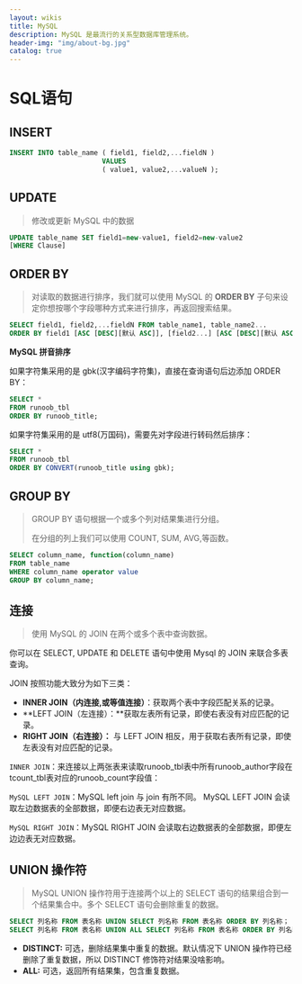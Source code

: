 ```yaml
---
layout: wikis
title: MySQL
description: MySQL 是最流行的关系型数据库管理系统。
header-img: "img/about-bg.jpg"
catalog: true
---
```






# SQL语句

## INSERT

```sql
INSERT INTO table_name ( field1, field2,...fieldN )
                       VALUES
                       ( value1, value2,...valueN );
```



## UPDATE

> 修改或更新 MySQL 中的数据

```sql
UPDATE table_name SET field1=new-value1, field2=new-value2
[WHERE Clause]
```



## ORDER BY

> 对读取的数据进行排序，我们就可以使用 MySQL 的 **ORDER BY** 子句来设定你想按哪个字段哪种方式来进行排序，再返回搜索结果。

```sql
SELECT field1, field2,...fieldN FROM table_name1, table_name2...
ORDER BY field1 [ASC [DESC][默认 ASC]], [field2...] [ASC [DESC][默认 ASC]]
```



**MySQL 拼音排序**

如果字符集采用的是 gbk(汉字编码字符集)，直接在查询语句后边添加 ORDER BY：

```SQL
SELECT * 
FROM runoob_tbl
ORDER BY runoob_title;
```

如果字符集采用的是 utf8(万国码)，需要先对字段进行转码然后排序：

```SQL
SELECT * 
FROM runoob_tbl
ORDER BY CONVERT(runoob_title using gbk);
```





## GROUP BY

> GROUP BY 语句根据一个或多个列对结果集进行分组。
>
> 在分组的列上我们可以使用 COUNT, SUM, AVG,等函数。

```SQL
SELECT column_name, function(column_name)
FROM table_name
WHERE column_name operator value
GROUP BY column_name;
```



## 连接

> 使用 MySQL 的 JOIN 在两个或多个表中查询数据。

你可以在 SELECT, UPDATE 和 DELETE 语句中使用 Mysql 的 JOIN 来联合多表查询。

JOIN 按照功能大致分为如下三类：

- **INNER JOIN（内连接,或等值连接）**：获取两个表中字段匹配关系的记录。
- **LEFT JOIN（左连接）：**获取左表所有记录，即使右表没有对应匹配的记录。
- **RIGHT JOIN（右连接）：** 与 LEFT JOIN 相反，用于获取右表所有记录，即使左表没有对应匹配的记录。



`INNER JOIN`：来连接以上两张表来读取runoob_tbl表中所有runoob_author字段在tcount_tbl表对应的runoob_count字段值：

`MySQL LEFT JOIN`：MySQL left join 与 join 有所不同。 MySQL LEFT JOIN 会读取左边数据表的全部数据，即便右边表无对应数据。

`MySQL RIGHT JOIN`：MySQL RIGHT JOIN 会读取右边数据表的全部数据，即便左边边表无对应数据。





## UNION 操作符

> MySQL UNION 操作符用于连接两个以上的 SELECT 语句的结果组合到一个结果集合中。多个 SELECT 语句会删除重复的数据。

```sql
SELECT 列名称 FROM 表名称 UNION SELECT 列名称 FROM 表名称 ORDER BY 列名称；
SELECT 列名称 FROM 表名称 UNION ALL SELECT 列名称 FROM 表名称 ORDER BY 列名称；
```

- **DISTINCT:** 可选，删除结果集中重复的数据。默认情况下 UNION 操作符已经删除了重复数据，所以 DISTINCT 修饰符对结果没啥影响。
- **ALL:** 可选，返回所有结果集，包含重复数据。
